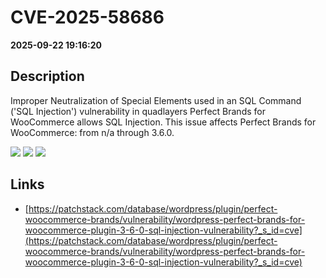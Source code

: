# CVE-2025-58686

**2025-09-22 19:16:20**

## Description
Improper Neutralization of Special Elements used in an SQL Command ('SQL Injection') vulnerability in quadlayers Perfect Brands for WooCommerce allows SQL Injection. This issue affects Perfect Brands for WooCommerce: from n/a through 3.6.0.

![](https://img.shields.io/static/v1?label=Score&message=8.5&color=red)
![](https://img.shields.io/static/v1?label=Severity&message=HIGH&color=red)
![](https://img.shields.io/static/v1?label=CWE&message=SQL&color=green)

## Links
- [https://patchstack.com/database/wordpress/plugin/perfect-woocommerce-brands/vulnerability/wordpress-perfect-brands-for-woocommerce-plugin-3-6-0-sql-injection-vulnerability?_s_id=cve](https://patchstack.com/database/wordpress/plugin/perfect-woocommerce-brands/vulnerability/wordpress-perfect-brands-for-woocommerce-plugin-3-6-0-sql-injection-vulnerability?_s_id=cve)
